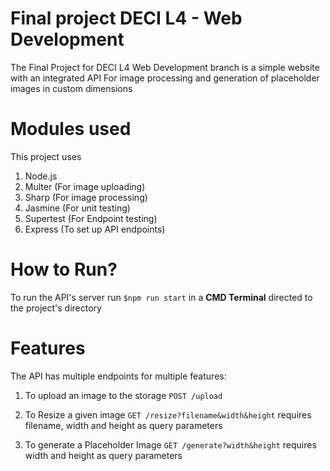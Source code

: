# Final project DECI L4 - Web Development
The Final Project for DECI L4 Web Development branch is a simple website with an integrated API For image processing and generation of placeholder images in custom dimensions
# Modules used
This project uses
1. Node.js
2. Multer (For image uploading)
3. Sharp (For image processing)
4. Jasmine (For unit testing)
5. Supertest (For Endpoint testing)
6. Express (To set up API endpoints)
# How to Run?
To run the API's server run 
`$npm run start`
in a **CMD Terminal** directed to the project's directory
# Features
The API has multiple endpoints for multiple features:
1. To upload an image to the storage 
`POST /upload` 

2. To Resize a given image
`GET /resize?filename&width&height`
requires filename, width and height as query parameters

3. To generate a Placeholder Image
`GET /generate?width&height`
requires width and height as query parameters


